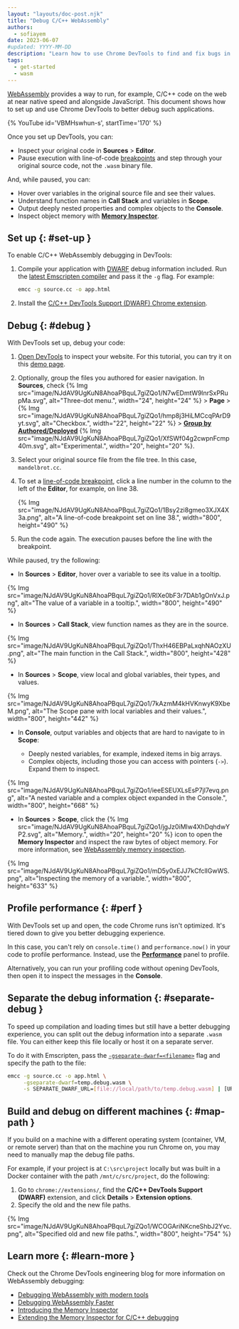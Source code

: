```yaml
---
layout: "layouts/doc-post.njk"
title: "Debug C/C++ WebAssembly"
authors:
  - sofiayem
date: 2023-06-07
#updated: YYYY-MM-DD
description: "Learn how to use Chrome DevTools to find and fix bugs in C/C++ WebAssembly."
tags:
  - get-started
  - wasm
---
```


[WebAssembly](https://developer.mozilla.org/docs/WebAssembly) provides a way to run, for example, C/C++ code on the web at near native speed and alongside JavaScript. This document shows how to set up and use Chrome DevTools to better debug such applications.

{% YouTube id='VBMHswhun-s', startTime='170' %}

Once you set up DevTools, you can:

- Inspect your original code in **Sources** > **Editor**.
- Pause execution with line-of-code [breakpoints](/docs/devtools/javascript/breakpoints/#loc) and step through your original source code, not the `.wasm` binary file.

And, while paused, you can:

- Hover over variables in the original source file and see their values.
- Understand function names in **Call Stack** and variables in **Scope**.
- Output deeply nested properties and complex objects to the **Console**.
- Inspect object memory with [**Memory Inspector**](/docs/devtools/memory-inspector/#wasm).

## Set up {: #set-up }

To enable C/C++ WebAssembly debugging in DevTools:

1. Compile your application with [DWARF](https://dwarfstd.org/) debug information included. Run the [latest Emscripten compiler](https://github.com/emscripten-core/emsdk#downloads--how-do-i-get-the-latest-emscripten-build) and pass it the `-g` flag. For example:

    ```bash
    emcc -g source.cc -o app.html
    ```
1. Install the [C/C++ DevTools Support (DWARF) Chrome extension](https://goo.gle/wasm-debugging-extension).

## Debug {: #debug }

With DevTools set up, debug your code:

1. [Open DevTools](/docs/devtools/open/) to inspect your website. For this tutorial, you can try it on this [demo page](https://emscripten-dbg-stories.netlify.app/mandelbrot.html).
1. Optionally, group the files you authored for easier navigation. In **Sources**, check {% Img src="image/NJdAV9UgKuN8AhoaPBquL7giZQo1/N7wEDmtW9lnrSxPRupMa.svg", alt="Three-dot menu.", width="24", height="24" %} > **Page** > {% Img src="image/NJdAV9UgKuN8AhoaPBquL7giZQo1/hmp8j3HiLMCcqPArD9yt.svg", alt="Checkbox.", width="22", height="22" %} > [**Group by Authored/Deployed**](/docs/devtools/javascript/reference/#group-authored-and-deployed) {% Img src="image/NJdAV9UgKuN8AhoaPBquL7giZQo1/XfSWf04g2cwpnFcmp40m.svg", alt="Experimental.", width="20", height="20" %}.
1. Select your original source file from the file tree. In this case, `mandelbrot.cc`.
1. To set a [line-of-code breakpoint](/docs/devtools/javascript/breakpoints/#loc), click a line number in the column to the left of the **Editor**, for example, on line 38.

   {% Img src="image/NJdAV9UgKuN8AhoaPBquL7giZQo1/1Bsy2zi8gmeo3XJX4X3a.png", alt="A line-of-code breakpoint set on line 38.", width="800", height="490" %}

1. Run the code again. The execution pauses before the line with the breakpoint.

While paused, try the following:

- In **Sources** > **Editor**, hover over a variable to see its value in a tooltip.

{% Img src="image/NJdAV9UgKuN8AhoaPBquL7giZQo1/RlXe0bF3r7DAb1gOnVxJ.png", alt="The value of a variable in a tooltip.", width="800", height="490" %}

- In **Sources** > **Call Stack**, view function names as they are in the source.

{% Img src="image/NJdAV9UgKuN8AhoaPBquL7giZQo1/ThxH46EBPaLxqhNAOzXU.png", alt="The main function in the Call Stack.", width="800", height="428" %}

- In **Sources** > **Scope**, view local and global variables, their types, and values.

{% Img src="image/NJdAV9UgKuN8AhoaPBquL7giZQo1/7kAzmM4kHVKnwyK9XbeM.png", alt="The Scope pane with local variables and their values.", width="800", height="442" %}

- In **Console**, output variables and objects that are hard to navigate to in **Scope**:

  - Deeply nested variables, for example, indexed items in big arrays.
  - Complex objects, including those you can access with pointers (`->`). Expand them to inspect.

{% Img src="image/NJdAV9UgKuN8AhoaPBquL7giZQo1/ieeESEUXLsEsP7jl7evq.png", alt="A nested variable and a complex object expanded in the Console.", width="800", height="668" %}

- In **Sources** > **Scope**, click the {% Img src="image/NJdAV9UgKuN8AhoaPBquL7giZQo1/jgJz0iMIw4XhDqhdwYP2.svg", alt="Memory.", width="20", height="20" %} icon to open the **Memory Inspector** and inspect the raw bytes of object memory. For more information, see [WebAssembly memory inspection](/docs/devtools/memory-inspector/#wasm).

{% Img src="image/NJdAV9UgKuN8AhoaPBquL7giZQo1/mD5y0xEJJ7kCfclIGwWS.png", alt="Inspecting the memory of a variable.", width="800", height="633" %}

## Profile performance {: #perf }

With DevTools set up and open, the code Chrome runs isn't optimized. It's tiered down to give you better debugging experience.

In this case, you can't rely on `console.time()` and `performance.now()`  in your code to profile performance. Instead, use the [**Performance**](/docs/devtools/performance/reference/#record) panel to profile.

Alternatively, you can run your profiling code without opening DevTools, then open it to inspect the messages in the **Console**.

## Separate the debug information {: #separate-debug }

To speed up compilation and loading times but still have a better debugging experience, you can split out the debug information into a separate `.wasm` file. You can either keep this file locally or host it on a separate server.

To do it with Emscripten, pass the [`-gseparate-dwarf=<filename>`](https://emscripten.org/docs/tools_reference/emcc.html#:~:text=%2Dgseparate%2Ddwarf%5B) flag and specify the path to the file:

```bash
emcc -g source.cc -o app.html \
     -gseparate-dwarf=temp.debug.wasm \
     -s SEPARATE_DWARF_URL=[file://local/path/to/temp.debug.wasm] | [URL]
```

## Build and debug on different machines {: #map-path }

If you build on a machine with a different operating system (container, VM, or remote server) than that on the machine you run Chrome on, you may need to manually map the debug file paths.

For example, if your project is at `C:\src\project` locally but was built in a Docker container with the path `/mnt/c/src/project`, do the following:

1. Go to `chrome://extensions/`, find the **C/C++ DevTools Support (DWARF)** extension, and click **Details** > **Extension options**.
1. Specify the old and the new file paths.

{% Img src="image/NJdAV9UgKuN8AhoaPBquL7giZQo1/WCOGAriNKcneShbJ2Yvc.png", alt="Specified old and new file paths.", width="800", height="754" %}

## Learn more {: #learn-more }

Check out the Chrome DevTools engineering blog for more information on WebAssembly debugging:

- [Debugging WebAssembly with modern tools](/blog/wasm-debugging-2020/)
- [Debugging WebAssembly Faster](/blog/faster-wasm-debugging/)
- [Introducing the Memory Inspector](/blog/memory-inspector/#introduction)
- [Extending the Memory Inspector for C/C++ debugging](/blog/memory-inspector-extended-cpp/)
